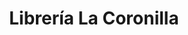 ---
title: "Librería La Coronilla"
url: /cochabamba/libreria-la-coronilla/
shop: material de oficina
---